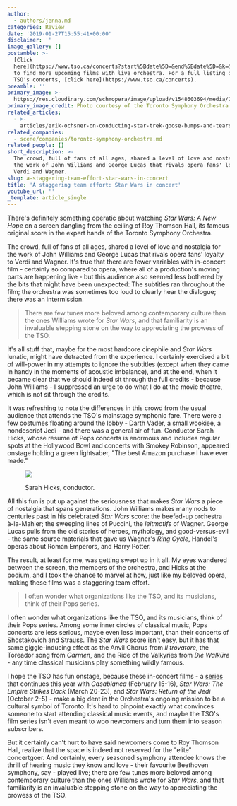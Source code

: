 ```yaml
---
author:
  - authors/jenna.md
categories: Review
date: '2019-01-27T15:55:41+00:00'
disclaimer: ''
image_gallery: []
postamble: >-
  [Click
  here](https://www.tso.ca/concerts?start%5Bdate%5D=&end%5Bdate%5D=&k=&type%5B388%5D=388)
  to find more upcoming films with live orchestra. For a full listing of the
  TSO's concerts, [click here](https://www.tso.ca/concerts).
preamble: ''
primary_image: >-
  https://res.cloudinary.com/schmopera/image/upload/v1548603694/media/2019/01/sqStarWars.jpg
primary_image_credit: Photo courtesy of the Toronto Symphony Orchestra.
related_articles:
  - >-
    articles/erik-ochsner-on-conducting-star-trek-goose-bumps-and-tears-are-not-optional.md
related_companies:
  - scene/companies/toronto-symphony-orchestra.md
related_people: []
short_description: >-
  The crowd, full of fans of all ages, shared a level of love and nostalgia for
  the work of John Williams and George Lucas that rivals opera fans' loyalty to
  Verdi and Wagner.
slug: a-staggering-team-effort-star-wars-in-concert
title: 'A staggering team effort: Star Wars in concert'
youtube_url: ''
_template: article_single
---
```


There's definitely something operatic about watching _Star Wars: A New Hope_ on a screen dangling from the ceiling of Roy Thomson Hall, its famous original score in the expert hands of the Toronto Symphony Orchestra.

The crowd, full of fans of all ages, shared a level of love and nostalgia for the work of John Williams and George Lucas that rivals opera fans' loyalty to Verdi and Wagner. It's true that there are fewer variables with in-concert film - certainly so compared to opera, where all of a production's moving parts are happening live - but this audience also seemed less bothered by the bits that might have been unexpected: The subtitles ran throughout the film; the orchestra was sometimes too loud to clearly hear the dialogue; there was an intermission.

>There are few tunes more beloved among contemporary culture than the ones Williams wrote for _Star Wars_, and that familiarity is an invaluable stepping stone on the way to appreciating the prowess of the TSO.

It's all stuff that, maybe for the most hardcore cinephile and _Star Wars_ lunatic, might have detracted from the experience. I certainly exercised a bit of will-power in my attempts to ignore the subtitles (except when they came in handy in the moments of acoustic imbalance), and at the end, when it became clear that we should indeed sit through the full credits - because John Williams - I suppressed an urge to do what I do at the movie theatre, which is not sit through the credits.

It was refreshing to note the differences in this crowd from the usual audience that attends the TSO's mainstage symphonic fare. There were a few costumes floating around the lobby - Darth Vader, a small wookiee, a nondescript Jedi - and there was a general air of fun. Conductor Sarah Hicks, whose résumé of Pops concerts is enormous and includes regular spots at the Hollywood Bowl and concerts with Smokey Robinson, appeared onstage holding a green lightsaber, "The best Amazon purchase I have ever made."

<figure data-type="image">

![](https://res.cloudinary.com/schmopera/image/upload/v1548618581/media/2019/01/SarahHicks1.jpg)

<figcaption>Sarah Hicks, conductor.</figcaption>

</figure>

All this fun is put up against the seriousness that makes _Star Wars_ a piece of nostalgia that spans generations. John Williams makes many nods to centuries past in his celebrated _Star Wars_ score: the beefed-up orchestra à-la-Mahler; the sweeping lines of Puccini, the _leitmotifs_ of Wagner. George Lucas pulls from the old stories of heroes, mythology, and good-versus-evil - the same source materials that gave us Wagner's _Ring Cycle_, Handel's operas about Roman Emperors, and Harry Potter.

The result, at least for me, was getting swept up in it all. My eyes wandered between the screen, the members of the orchestra, and Hicks at the podium, and I took the chance to marvel at how, just like my beloved opera, making these films was a staggering team effort.

>I often wonder what organizations like the TSO, and its musicians, think of their Pops series.

I often wonder what organizations like the TSO, and its musicians, think of their Pops series. Among some inner circles of classical music, Pops concerts are less serious, maybe even less important, than their concerts of Shostakovich and Strauss. The _Star Wars_ score isn't easy, but it has that same giggle-inducing effect as the Anvil Chorus from _Il trovatore_, the Toreador song from _Carmen_, and the Ride of the Valkyries from _Die Walküre_ - any time classical musicians play something wildly famous.

I hope the TSO has fun onstage, because these in-concert films - a [series](https://www.tso.ca/concerts?start%5Bdate%5D=&end%5Bdate%5D=&k=&type%5B388%5D=388) that continues this year with _Casablanca_ (February 15-16), _Star Wars: The Empire Strikes Back_ (March 20-23), and _Star Wars: Return of the Jedi_ (October 2-5) - make a big dent in the Orchestra's ongoing mission to be a cultural symbol of Toronto. It's hard to pinpoint exactly what convinces someone to start attending classical music events, and maybe the TSO's film series isn't even meant to woo newcomers and turn them into season subscribers. 

But it certainly can't hurt to have said newcomers come to Roy Thomson Hall, realize that the space is indeed not reserved for the "elite" concertgoer. And certainly, every seasoned symphony attendee knows the thrill of hearing music they know and love - their favourite Beethoven symphony, say - played live; there are few tunes more beloved among contemporary culture than the ones Williams wrote for _Star Wars_, and that familiarity is an invaluable stepping stone on the way to appreciating the prowess of the TSO.
